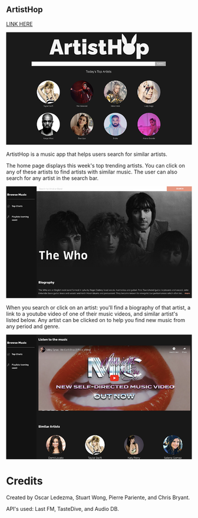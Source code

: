 ## ArtistHop

<a href="https://csbryant.github.io/ArtistHop/">LINK HERE</a>

<img src= "https://raw.githubusercontent.com/csbryant/ArtistHop/master/images/AH1.png">

ArtistHop is a music app that helps users search for similar artists.

The home page displays this week's top trending artists. You can click on any of these artists to find artists with similar music. The user can also search for any artist in the search bar.

<img src= "https://raw.githubusercontent.com/csbryant/ArtistHop/master/images/2.png">

When you search or click on an artist: you'll find a biography of that artist, a link to a youtube video of one of their music videos, and similar artist's listed below. Any artist can be clicked on to help you find new music from any period and genre.

<img src= "https://raw.githubusercontent.com/csbryant/ArtistHop/master/images/3.png">


# Credits

Created by Oscar Ledezma, Stuart Wong, Pierre Pariente, and Chris Bryant.

API's used: Last FM, TasteDive, and Audio DB.
